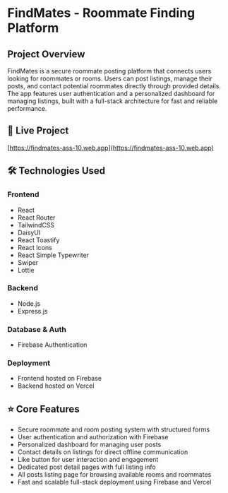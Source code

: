 # FindMates - Roommate Finding Platform

## Project Overview  
FindMates is a secure roommate posting platform that connects users looking for roommates or rooms. Users can post listings, manage their posts, and contact potential roommates directly through provided details. The app features user authentication and a personalized dashboard for managing listings, built with a full-stack architecture for fast and reliable performance.

## 🔗 Live Project  
[https://findmates-ass-10.web.app](https://findmates-ass-10.web.app)

## 🛠 Technologies Used  
### Frontend  
- React  
- React Router  
- TailwindCSS  
- DaisyUI  
- React Toastify  
- React Icons  
- React Simple Typewriter  
- Swiper  
- Lottie  

### Backend  
- Node.js  
- Express.js  

### Database & Auth  
- Firebase Authentication  

### Deployment  
- Frontend hosted on Firebase  
- Backend hosted on Vercel  

## ⭐ Core Features  
- Secure roommate and room posting system with structured forms  
- User authentication and authorization with Firebase  
- Personalized dashboard for managing user posts  
- Contact details on listings for direct offline communication  
- Like button for user interaction and engagement  
- Dedicated post detail pages with full listing info  
- All posts listing page for browsing available rooms and roommates  
- Fast and scalable full-stack deployment using Firebase and Vercel  
